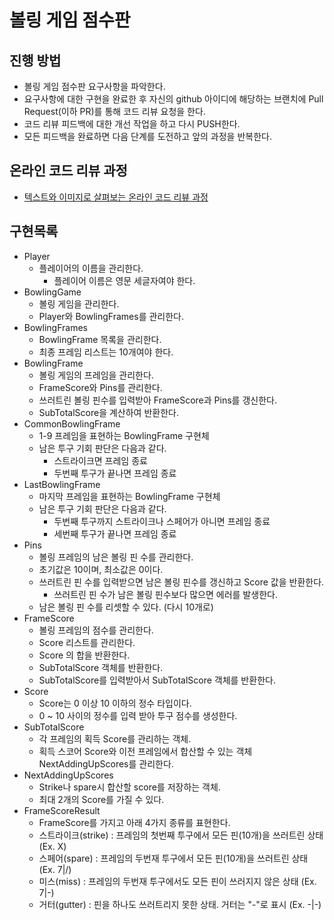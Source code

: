 # 볼링 게임 점수판
## 진행 방법
* 볼링 게임 점수판 요구사항을 파악한다.
* 요구사항에 대한 구현을 완료한 후 자신의 github 아이디에 해당하는 브랜치에 Pull Request(이하 PR)를 통해 코드 리뷰 요청을 한다.
* 코드 리뷰 피드백에 대한 개선 작업을 하고 다시 PUSH한다.
* 모든 피드백을 완료하면 다음 단계를 도전하고 앞의 과정을 반복한다.

## 온라인 코드 리뷰 과정
* [텍스트와 이미지로 살펴보는 온라인 코드 리뷰 과정](https://github.com/next-step/nextstep-docs/tree/master/codereview)

## 구현목록
* Player
    * 플레이어의 이름을 관리한다.
        * 플레이어 이름은 영문 세글자여야 한다.
* BowlingGame
    * 볼링 게임을 관리한다.
    * Player와 BowlingFrames를 관리한다.
* BowlingFrames
    * BowlingFrame 목록을 관리한다.
    * 최종 프레임 리스트는 10개여야 한다.
* BowlingFrame
    * 볼링 게임의 프레임을 관리한다.
    * FrameScore와 Pins를 관리한다.
    * 쓰러트린 볼링 핀수를 입력받아 FrameScore과 Pins를 갱신한다.
    * SubTotalScore을 계산하여 반환한다.
* CommonBowlingFrame
    * 1-9 프레임을 표현하는 BowlingFrame 구현체
    * 남은 투구 기회 판단은 다음과 같다.
        * 스트라이크면 프레임 종료
        * 두번째 투구가 끝나면 프레임 종료
* LastBowlingFrame
    * 마지막 프레임을 표현하는 BowlingFrame 구현체
    * 남은 투구 기회 판단은 다음과 같다.
        * 두번째 투구까지 스트라이크나 스페어가 아니면 프레임 종료 
        * 세번째 투구가 끝나면 프레임 종료
* Pins
    * 볼링 프레임의 남은 볼링 핀 수를 관리한다.
    * 초기값은 10이며, 최소값은 0이다.
    * 쓰러트린 핀 수를 입력받으면 남은 볼링 핀수를 갱신하고 Score 값을 반환한다.
        * 쓰러트린 핀 수가 남은 볼링 핀수보다 많으면 에러를 발생한다.
    * 남은 볼링 핀 수를 리셋할 수 있다. (다시 10개로)
* FrameScore
    * 볼링 프레임의 점수를 관리한다.
    * Score 리스트를 관리한다.
    * Score 의 합을 반환한다.
    * SubTotalScore 객체를 반환한다.
    * SubTotalScore를 입력받아서 SubTotalScore 객체를 반환한다.
* Score
    * Score는 0 이상 10 이하의 정수 타입이다.
    * 0 ~ 10 사이의 정수를 입력 받아 투구 점수를 생성한다.
* SubTotalScore
    * 각 프레임의 획득 Score를 관리하는 객체.
    * 획득 스코어 Score와 이전 프레임에서 합산할 수 있는 객체 NextAddingUpScores를 관리한다.
* NextAddingUpScores
    * Strike나 spare시 합산할 score를 저장하는 객체.
    * 최대 2개의 Score를 가질 수 있다.
* FrameScoreResult
    * FrameScore를 가지고 아래 4가지 종류를 표현한다.
    * 스트라이크(strike) : 프레임의 첫번째 투구에서 모든 핀(10개)을 쓰러트린 상태 (Ex. X)
    * 스페어(spare) : 프레임의 두번재 투구에서 모든 핀(10개)을 쓰러트린 상태 (Ex. 7|/)
    * 미스(miss) : 프레임의 두번재 투구에서도 모든 핀이 쓰러지지 않은 상태 (Ex. 7|-)
    * 거터(gutter) : 핀을 하나도 쓰러트리지 못한 상태. 거터는 "-"로 표시 (Ex. -|-)